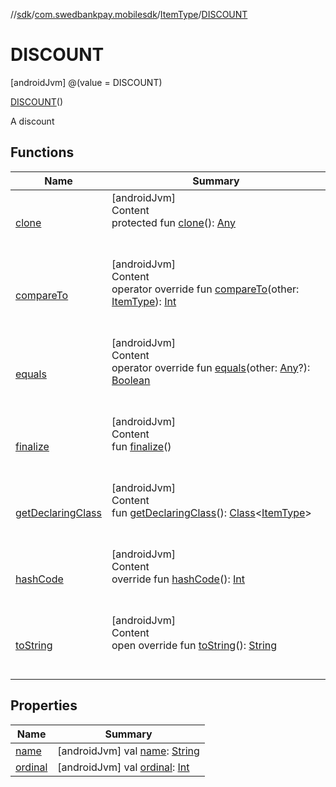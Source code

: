 //[sdk](../../../../index.md)/[com.swedbankpay.mobilesdk](../../index.md)/[ItemType](../index.md)/[DISCOUNT](index.md)



# DISCOUNT  
 [androidJvm] @(value = DISCOUNT)  
  
[DISCOUNT](index.md)()  


A discount

   


## Functions  
  
|  Name |  Summary | 
|---|---|
| <a name="kotlin/Enum/clone/#/PointingToDeclaration/"></a>[clone](../../-re-order-purchase-indicator/-r-e-o-r-d-e-r-e-d/index.md#%5Bkotlin%2FEnum%2Fclone%2F%23%2FPointingToDeclaration%2F%5D%2FFunctions%2F-859440000)| <a name="kotlin/Enum/clone/#/PointingToDeclaration/"></a>[androidJvm]  <br>Content  <br>protected fun [clone](../../-re-order-purchase-indicator/-r-e-o-r-d-e-r-e-d/index.md#%5Bkotlin%2FEnum%2Fclone%2F%23%2FPointingToDeclaration%2F%5D%2FFunctions%2F-859440000)(): [Any](https://kotlinlang.org/api/latest/jvm/stdlib/kotlin/-any/index.html)  <br><br><br>|
| <a name="kotlin/Enum/compareTo/#com.swedbankpay.mobilesdk.ItemType/PointingToDeclaration/"></a>[compareTo](../-o-t-h-e-r/index.md#%5Bkotlin%2FEnum%2FcompareTo%2F%23com.swedbankpay.mobilesdk.ItemType%2FPointingToDeclaration%2F%5D%2FFunctions%2F-859440000)| <a name="kotlin/Enum/compareTo/#com.swedbankpay.mobilesdk.ItemType/PointingToDeclaration/"></a>[androidJvm]  <br>Content  <br>operator override fun [compareTo](../-o-t-h-e-r/index.md#%5Bkotlin%2FEnum%2FcompareTo%2F%23com.swedbankpay.mobilesdk.ItemType%2FPointingToDeclaration%2F%5D%2FFunctions%2F-859440000)(other: [ItemType](../index.md)): [Int](https://kotlinlang.org/api/latest/jvm/stdlib/kotlin/-int/index.html)  <br><br><br>|
| <a name="kotlin/Enum/equals/#kotlin.Any?/PointingToDeclaration/"></a>[equals](../../-re-order-purchase-indicator/-r-e-o-r-d-e-r-e-d/index.md#%5Bkotlin%2FEnum%2Fequals%2F%23kotlin.Any%3F%2FPointingToDeclaration%2F%5D%2FFunctions%2F-859440000)| <a name="kotlin/Enum/equals/#kotlin.Any?/PointingToDeclaration/"></a>[androidJvm]  <br>Content  <br>operator override fun [equals](../../-re-order-purchase-indicator/-r-e-o-r-d-e-r-e-d/index.md#%5Bkotlin%2FEnum%2Fequals%2F%23kotlin.Any%3F%2FPointingToDeclaration%2F%5D%2FFunctions%2F-859440000)(other: [Any](https://kotlinlang.org/api/latest/jvm/stdlib/kotlin/-any/index.html)?): [Boolean](https://kotlinlang.org/api/latest/jvm/stdlib/kotlin/-boolean/index.html)  <br><br><br>|
| <a name="kotlin/Enum/finalize/#/PointingToDeclaration/"></a>[finalize](../../-re-order-purchase-indicator/-r-e-o-r-d-e-r-e-d/index.md#%5Bkotlin%2FEnum%2Ffinalize%2F%23%2FPointingToDeclaration%2F%5D%2FFunctions%2F-859440000)| <a name="kotlin/Enum/finalize/#/PointingToDeclaration/"></a>[androidJvm]  <br>Content  <br>fun [finalize](../../-re-order-purchase-indicator/-r-e-o-r-d-e-r-e-d/index.md#%5Bkotlin%2FEnum%2Ffinalize%2F%23%2FPointingToDeclaration%2F%5D%2FFunctions%2F-859440000)()  <br><br><br>|
| <a name="kotlin/Enum/getDeclaringClass/#/PointingToDeclaration/"></a>[getDeclaringClass](../../-re-order-purchase-indicator/-r-e-o-r-d-e-r-e-d/index.md#%5Bkotlin%2FEnum%2FgetDeclaringClass%2F%23%2FPointingToDeclaration%2F%5D%2FFunctions%2F-859440000)| <a name="kotlin/Enum/getDeclaringClass/#/PointingToDeclaration/"></a>[androidJvm]  <br>Content  <br>fun [getDeclaringClass](../../-re-order-purchase-indicator/-r-e-o-r-d-e-r-e-d/index.md#%5Bkotlin%2FEnum%2FgetDeclaringClass%2F%23%2FPointingToDeclaration%2F%5D%2FFunctions%2F-859440000)(): [Class](https://developer.android.com/reference/kotlin/java/lang/Class.html)<[ItemType](../index.md)>  <br><br><br>|
| <a name="kotlin/Enum/hashCode/#/PointingToDeclaration/"></a>[hashCode](../../-re-order-purchase-indicator/-r-e-o-r-d-e-r-e-d/index.md#%5Bkotlin%2FEnum%2FhashCode%2F%23%2FPointingToDeclaration%2F%5D%2FFunctions%2F-859440000)| <a name="kotlin/Enum/hashCode/#/PointingToDeclaration/"></a>[androidJvm]  <br>Content  <br>override fun [hashCode](../../-re-order-purchase-indicator/-r-e-o-r-d-e-r-e-d/index.md#%5Bkotlin%2FEnum%2FhashCode%2F%23%2FPointingToDeclaration%2F%5D%2FFunctions%2F-859440000)(): [Int](https://kotlinlang.org/api/latest/jvm/stdlib/kotlin/-int/index.html)  <br><br><br>|
| <a name="kotlin/Enum/toString/#/PointingToDeclaration/"></a>[toString](../../-re-order-purchase-indicator/-r-e-o-r-d-e-r-e-d/index.md#%5Bkotlin%2FEnum%2FtoString%2F%23%2FPointingToDeclaration%2F%5D%2FFunctions%2F-859440000)| <a name="kotlin/Enum/toString/#/PointingToDeclaration/"></a>[androidJvm]  <br>Content  <br>open override fun [toString](../../-re-order-purchase-indicator/-r-e-o-r-d-e-r-e-d/index.md#%5Bkotlin%2FEnum%2FtoString%2F%23%2FPointingToDeclaration%2F%5D%2FFunctions%2F-859440000)(): [String](https://kotlinlang.org/api/latest/jvm/stdlib/kotlin/-string/index.html)  <br><br><br>|


## Properties  
  
|  Name |  Summary | 
|---|---|
| <a name="com.swedbankpay.mobilesdk/ItemType.DISCOUNT/name/#/PointingToDeclaration/"></a>[name](name.md)| <a name="com.swedbankpay.mobilesdk/ItemType.DISCOUNT/name/#/PointingToDeclaration/"></a> [androidJvm] val [name](name.md): [String](https://kotlinlang.org/api/latest/jvm/stdlib/kotlin/-string/index.html)   <br>|
| <a name="com.swedbankpay.mobilesdk/ItemType.DISCOUNT/ordinal/#/PointingToDeclaration/"></a>[ordinal](ordinal.md)| <a name="com.swedbankpay.mobilesdk/ItemType.DISCOUNT/ordinal/#/PointingToDeclaration/"></a> [androidJvm] val [ordinal](ordinal.md): [Int](https://kotlinlang.org/api/latest/jvm/stdlib/kotlin/-int/index.html)   <br>|

